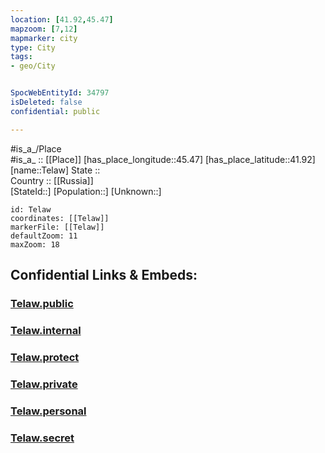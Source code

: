 ```yaml
---
location: [41.92,45.47] 
mapzoom: [7,12] 
mapmarker: city 
type: City
tags:
- geo/City


SpocWebEntityId: 34797
isDeleted: false
confidential: public

---
```

#is_a_/Place  
#is_a_ :: [[Place]] 
[has_place_longitude::45.47] 
[has_place_latitude::41.92] 
[name::Telaw] 
State ::  
Country :: [[Russia]]  
[StateId::] 
[Population::] 
[Unknown::] 


```leaflet
id: Telaw
coordinates: [[Telaw]] 
markerFile: [[Telaw]] 
defaultZoom: 11 
maxZoom: 18
```


## Confidential Links & Embeds: 

### [Telaw.public](/_public/\Earth\Continent\Europe\Europe~East\Georgia,Europe\Regions~Georgia\Kakheti\CityTelaw.public.md) 

### [Telaw.internal](/_internal/\Earth\Continent\Europe\Europe~East\Georgia,Europe\Regions~Georgia\Kakheti\CityTelaw.internal.md) 

### [Telaw.protect](/_protect/\Earth\Continent\Europe\Europe~East\Georgia,Europe\Regions~Georgia\Kakheti\CityTelaw.protect.md) 

### [Telaw.private](/_private/\Earth\Continent\Europe\Europe~East\Georgia,Europe\Regions~Georgia\Kakheti\CityTelaw.private.md) 

### [Telaw.personal](/_personal/\Earth\Continent\Europe\Europe~East\Georgia,Europe\Regions~Georgia\Kakheti\CityTelaw.personal.md) 

### [Telaw.secret](/_secret/\Earth\Continent\Europe\Europe~East\Georgia,Europe\Regions~Georgia\Kakheti\CityTelaw.secret.md)

